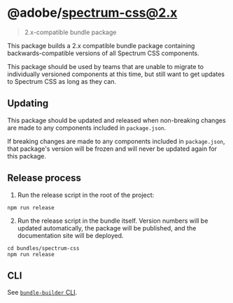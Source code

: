 # @adobe/spectrum-css@2.x
> 2.x-compatible bundle package

This package builds a 2.x compatible bundle package containing backwards-compatible versions of all Spectrum CSS components.

This package should be used by teams that are unable to migrate to individually versioned components at this time, but still want to get updates to Spectrum CSS as long as they can.

## Updating

This package should be updated and released when non-breaking changes are made to any components included in `package.json`.

If breaking changes are made to any components included in `package.json`, that package's version will be frozen and will never be updated again for this package.

## Release process

1. Run the release script in the root of the project:

```
npm run release
```

2. Run the release script in the bundle itself. Version numbers will be updated automatically, the package will be published, and the documentation site will be deployed.

```
cd bundles/spectrum-css
npm run release
```


## CLI

See [`bundle-builder` CLI](/tools/bundle-builder#cli).
